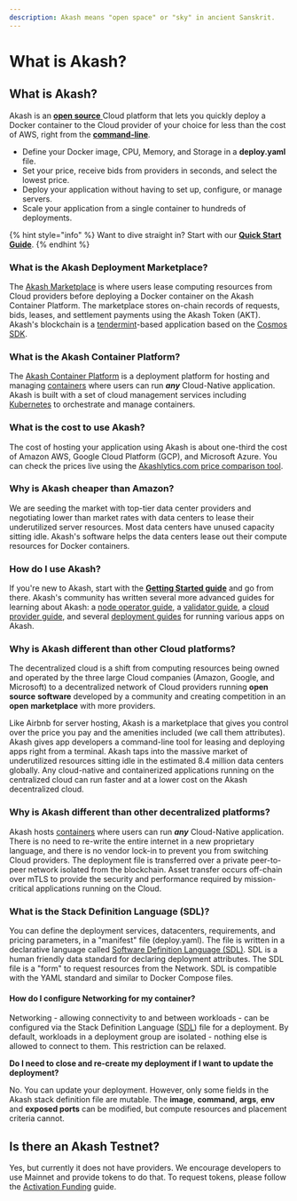 ```yaml
---
description: Akash means "open space" or "sky" in ancient Sanskrit.
---
```


# What is Akash?

## What is Akash?

Akash is an [**open source** ](https://github.com/ovrclk/akash)Cloud platform that lets you quickly deploy a Docker container to the Cloud provider of your choice for less than the cost of AWS, right from the [**command-line**](cli/command-line-interface.md).

* Define your Docker image, CPU, Memory, and Storage in a **deploy.yaml** file.
* Set your price, receive bids from providers in seconds, and select the lowest price.
* Deploy your application without having to set up, configure, or manage servers.
* Scale your application from a single container to hundreds of deployments.

{% hint style="info" %}
Want to dive straight in? Start with our [**Quick Start Guide**](guides/cli.md).
{% endhint %}

### What is the Akash Deployment Marketplace?

The [Akash Marketplace](glossary/marketplace.md) is where users lease computing resources from Cloud providers before deploying a Docker container on the Akash Container Platform. The marketplace stores on-chain records of requests, bids, leases, and settlement payments using the Akash Token (AKT). Akash's blockchain is a [tendermint](https://github.com/tendermint/tendermint)-based application based on the [Cosmos SDK](https://github.com/cosmos/cosmos-sdk).

### What is the Akash Container Platform?

The [Akash Container Platform](glossary/platform.md) is a deployment platform for hosting and managing [containers](glossary/platform.md#containers) where users can run _**any**_ Cloud-Native application. Akash is built with a set of cloud management services including [Kubernetes](https://kubernetes.io) to orchestrate and manage containers.

### What is the cost to use Akash?

The cost of hosting your application using Akash is about one-third the cost of Amazon AWS, Google Cloud Platform (GCP), and Microsoft Azure. You can check the prices live using the [Akashlytics.com price comparison tool](https://akashlytics.com/price-compare).

### Why is Akash cheaper than Amazon?

We are seeding the market with top-tier data center providers and negotiating lower than market rates with data centers to lease their underutilized server resources. Most data centers have unused capacity sitting idle. Akash's software helps the data centers lease out their compute resources for Docker containers.

### How do I use Akash?

If you're new to Akash, start with the [**Getting Started guide**](cli/install.md) and go from there. Akash's community has written several more advanced guides for learning about Akash: a [node operator guide](operations/node/), a [validator guide](operations/validator.md), a [cloud provider guide](operations/provider/), and several [deployment guides](guides/awesome-akash.md) for running various apps on Akash.

### Why is Akash different than other Cloud platforms?

The decentralized cloud is a shift from computing resources being owned and operated by the three large Cloud companies (Amazon, Google, and Microsoft) to a decentralized network of Cloud providers running **open source** **software** developed by a community and creating competition in an **open** **marketplace** with more providers.

Like Airbnb for server hosting, Akash is a marketplace that gives you control over the price you pay and the amenities included (we call them attributes). Akash gives app developers a command-line tool for leasing and deploying apps right from a terminal. Akash taps into the massive market of underutilized resources sitting idle in the estimated 8.4 million data centers globally. Any cloud-native and containerized applications running on the centralized cloud can run faster and at a lower cost on the Akash decentralized cloud.

### Why is Akash different than other decentralized platforms?

Akash hosts [containers](./#what-is-a-container) where users can run _**any**_ Cloud-Native application. There is no need to re-write the entire internet in a new proprietary language, and there is no vendor lock-in to prevent you from switching Cloud providers. The deployment file is transferred over a private peer-to-peer network isolated from the blockchain. Asset transfer occurs off-chain over mTLS to provide the security and performance required by mission-critical applications running on the Cloud.



### What is the Stack Definition Language (SDL)?

You can define the deployment services, datacenters, requirements, and pricing parameters, in a "manifest" file (deploy.yaml). The file is written in a declarative language called [Software Definition Language (SDL)](stack-definition-language.md). SDL is a human friendly data standard for declaring deployment attributes. The SDL file is a "form" to request resources from the Network. SDL is compatible with the YAML standard and similar to Docker Compose files.

#### How do I configure Networking for my container?

Networking - allowing connectivity to and between workloads - can be configured via the Stack Definition Language ([SDL](stack-definition-language.md)) file for a deployment. By default, workloads in a deployment group are isolated - nothing else is allowed to connect to them. This restriction can be relaxed.

**Do I need to close and re-create my deployment if I want to update the deployment?**

No. You can update your deployment. However, only some fields in the Akash stack definition file are mutable. The **image**, **command**, **args**, **env** and **exposed ports** can be modified, but compute resources and placement criteria cannot.

## Is there an Akash Testnet?

Yes, but currently it does not have providers. We encourage developers to use Mainnet and provide tokens to do that. To request tokens, please follow the [Activation Funding](token/funding.md#activation-funding) guide.
